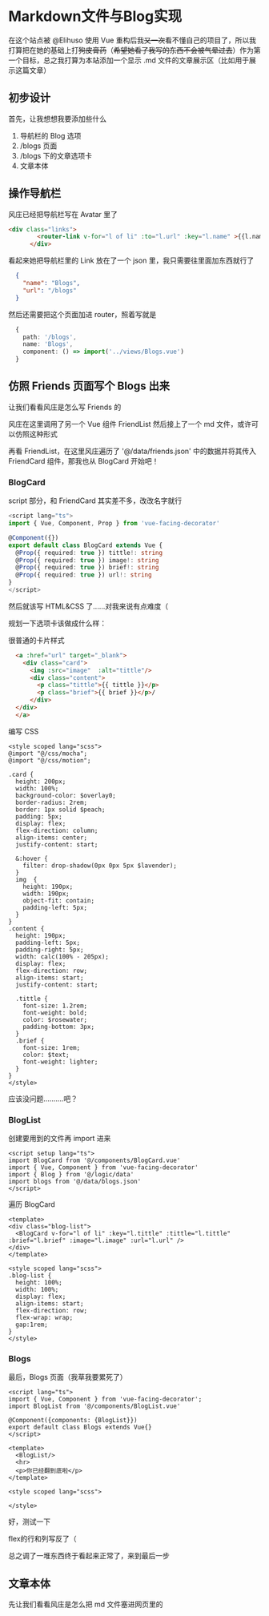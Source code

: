 # Markdown文件与Blog实现

在这个站点被 @Elihuso 使用 Vue 重构后我~~又一次~~看不懂自己的项目了，所以我打算把在她的基础上打~~狗皮膏药~~（~~希望她看了我写的东西不会被气晕过去~~）作为第一个目标，总之我打算为本站添加一个显示 .md 文件的文章展示区（比如用于展示这篇文章）

## 初步设计

首先，让我想想我要添加些什么

1. 导航栏的 Blog 选项
2. /blogs 页面
3. /blogs 下的文章选项卡
4. 文章本体

## 操作导航栏

风庄已经把导航栏写在 Avatar 里了

```html
<div class="links">
        <router-link v-for="l of li" :to="l.url" :key="l.name" >{{l.name}}</router-link>
      </div>
```

看起来她把导航栏里的 Link 放在了一个 json 里，我只需要往里面加东西就行了

```json
  {
    "name": "Blogs",
    "url": "/blogs"
  }
```

然后还需要把这个页面加进 router，照着写就是

```typescript
  {
    path: '/blogs',
    name: 'Blogs',
    component: () => import('../views/Blogs.vue')
  }
```

## 仿照 Friends 页面写个 Blogs 出来

让我们看看风庄是怎么写 Friends 的

风庄在这里调用了另一个 Vue 组件 FriendList 然后接上了一个 md 文件，或许可以仿照这种形式

再看 FriendList，在这里风庄遍历了 '@/data/friends.json' 中的数据并将其传入 FriendCard 组件，那我也从 BlogCard 开始吧！

### BlogCard

script 部分，和 FriendCard 其实差不多，改改名字就行

```typescript
<script lang="ts">
import { Vue, Component, Prop } from 'vue-facing-decorator'

@Component({})
export default class BlogCard extends Vue {
  @Prop({ required: true }) tittle!: string
  @Prop({ required: true }) image!: string
  @Prop({ required: true }) brief!: string
  @Prop({ required: true }) url!: string
}
</script>
```

然后就该写 HTML&CSS 了......对我来说有点难度（

规划一下选项卡该做成什么样：

很普通的卡片样式

```html
  <a :href="url" target="_blank">
    <div class="card">
      <img :src="image"  :alt="tittle"/>
      <div class="content">
        <p class="tittle">{{ tittle }}</p>
        <p class="brief">{{ brief }}</p>/
      </div>
  </div>
  </a>
```

编写 CSS

```vue
<style scoped lang="scss">
@import "@/css/mocha";
@import "@/css/motion";

.card {
  height: 200px;
  width: 100%;
  background-color: $overlay0;
  border-radius: 2rem;
  border: 1px solid $peach;
  padding: 5px;
  display: flex;
  flex-direction: column;
  align-items: center;
  justify-content: start;

  &:hover {
    filter: drop-shadow(0px 0px 5px $lavender);
  }
  img  {
    height: 190px;
    width: 190px;
    object-fit: contain;
    padding-left: 5px;
  }
}
.content {
  height: 190px;
  padding-left: 5px;
  padding-right: 5px;
  width: calc(100% - 205px);
  display: flex;
  flex-direction: row;
  align-items: start;
  justify-content: start;
  
  .tittle {
    font-size: 1.2rem;
    font-weight: bold;
    color: $rosewater;
    padding-bottom: 3px;
  }
  .brief {
    font-size: 1rem;
    color: $text;
    font-weight: lighter;
  }
}
</style>
```

应该没问题..........吧？

### BlogList

创建要用到的文件再 import 进来

```vue
<script setup lang="ts">
import BlogCard from '@/components/BlogCard.vue'
import { Vue, Component } from 'vue-facing-decorator'
import { Blog } from '@/logic/data'
import blogs from '@/data/blogs.json'
</script>
```

遍历 BlogCard

```vue
<template>
<div class="blog-list">
  <BlogCard v-for="l of li" :key="l.tittle" :tittle="l.tittle" :brief="l.brief" :image="l.image" :url="l.url" />
</div>
</template>

<style scoped lang="scss">
.blog-list {
  height: 100%;
  width: 100%;
  display: flex;
  align-items: start;
  flex-direction: row;
  flex-wrap: wrap;
  gap:1rem;
}
</style>
```

### Blogs

最后，Blogs 页面（我草我要累死了）

```vue
<script lang="ts">
import { Vue, Component } from 'vue-facing-decorator';
import BlogList from '@/components/BlogList.vue'

@Component({components: {BlogList}})
export default class Blogs extends Vue{}
</script>

<template>
  <BlogList/>
  <hr>
  <p>你已经翻到底啦</p>
</template>

<style scoped lang="scss">

</style>
```

好，测试一下

flex的行和列写反了（

总之调了一堆东西终于看起来正常了，来到最后一步

## 文章本体

先让我们看看风庄是怎么把 md 文件塞进网页里的

